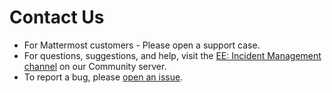 # Contact Us

- For Mattermost customers - Please open a support case.
- For questions, suggestions, and help, visit the [EE: Incident Management channel](https://community.mattermost.com/core/channels/ee-incident-response) on our Community server.
- To report a bug, please [open an issue](https://github.com/mattermost/mattermost-plugin-channel-export/issues).

